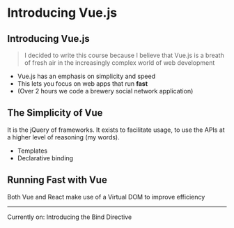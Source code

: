 # Introducing Vue.js

## Introducing Vue.js

> I decided to write this course because I believe that Vue.js is a breath of fresh air in the increasingly complex world of web development

- Vue.js has an emphasis on simplicity and speed
- This lets you focus on web apps that run **fast**
- (Over 2 hours we code a brewery social network application)

## The Simplicity of Vue

It is the jQuery of frameworks. It exists to facilitate usage, to use the APIs at a higher level of reasoning (my words).

- Templates
- Declarative binding

## Running Fast with Vue

Both Vue and React make use of a Virtual DOM to improve efficiency



---

Currently on: Introducing the Bind Directive